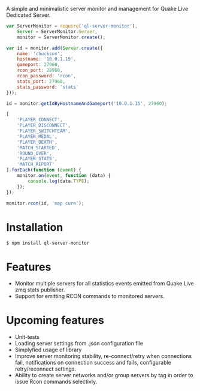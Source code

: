 A simple and minimalistic server monitor and management for Quake Live Dedicated Server.

```js
var ServerMonitor = require('ql-server-monitor'),
	Server = ServerMonitor.Server,
	monitor = ServerMonitor.create();

var id = monitor.add(Server.create({
	name: 'chucksus',
	hostname: '10.0.1.15',
	gameport: 27960,
	rcon_port: 28960,
	rcon_password: 'rcon',
	stats_port: 27960,
	stats_password: 'stats'
}));

id = monitor.getIdByHostnameAndGameport('10.0.1.15', 27960);

[
	'PLAYER_CONNECT',
	'PLAYER_DISCONNECT',
	'PLAYER_SWITCHTEAM',
	'PLAYER_MEDAL',
	'PLAYER_DEATH',
	'MATCH_STARTED',
	'ROUND_OVER',
	'PLAYER_STATS',
	'MATCH_REPORT'
].forEach(function (event) {
	monitor.on(event, function (data) {
		console.log(data.TYPE);
	});
});

monitor.rcon(id, 'map cure');
```

# Installation
```
$ npm install ql-server-monitor
```

# Features
* Monitor multiple servers for all statistics events emitted from Quake Live zmq stats publisher.
* Support for emitting RCON commands to monitored servers.

# Upcoming features
* Unit-tests
* Loading server settings from .json configuration file
* Simplyfied usage of library
* Improve server monitoring stability, re-connect/retry when connections fail, notifications on connection success and fails, configurable retry/reconnect settings.
* Ability to create server networks and/or group servers by tag in order to issue Rcon commands selectivly.
